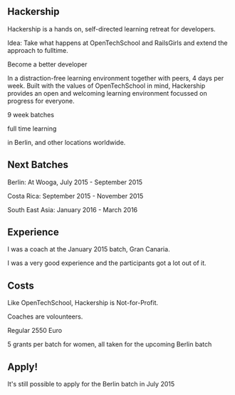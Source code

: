 
## Hackership

Hackership is a hands on, self-directed learning retreat for developers.

Idea: Take what happens at OpenTechSchool and RailsGirls and extend the approach to fulltime.

Become a better developer

In a distraction-free learning environment together with peers, 4 days per week. Built with the values of OpenTechSchool in mind, Hackership provides an open and welcoming learning environment focussed on progress for everyone.


9 week batches

full time learning

in Berlin, and other locations worldwide.


## Next Batches

Berlin: At Wooga, July 2015 - September 2015

Costa Rica: September 2015 - November 2015

South East Asia: January 2016 - March 2016

## Experience

I was a coach at the January 2015 batch, Gran Canaria.

I was a very good experience and the participants got a lot out of it.

## Costs

Like OpenTechSchool, Hackership is Not-for-Profit.

Coaches are volounteers.

Regular 2550 Euro

5 grants per batch for women, all taken for the upcoming Berlin batch


## Apply!

It's still possible to apply for the Berlin batch in July 2015





